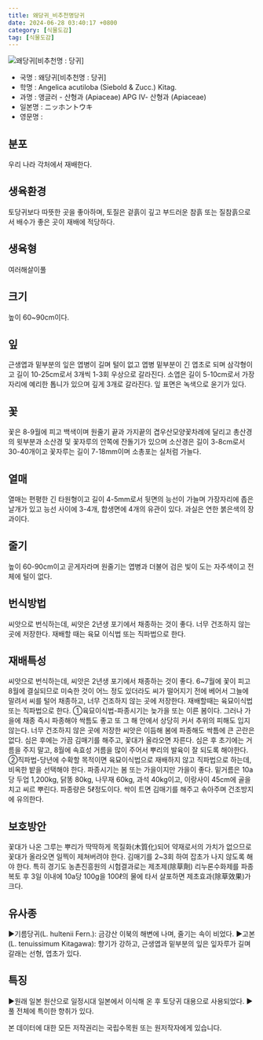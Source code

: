```yaml
---
title: 왜당귀_비추천명당귀
date: 2024-06-28 03:40:17 +0800
category: [식물도감]
tag: [식물도감]
---
```




![왜당귀[비추천명 : 당귀]](/fileUpload/plants/basic/Umbelliferae/Angelica/7310/1_th2.JPG)
- 국명 : 왜당귀[비추천명 : 당귀]
- 학명 : Angelica acutiloba (Siebold & Zucc.) Kitag.
- 과명 : 앵글러 - 산형과 (Apiaceae) APG Ⅳ- 산형과 (Apiaceae)
- 일본명 : ニッホントウキ
- 영문명 : 


## 분포
우리 나라 각처에서 재배한다.
## 생육환경
토당귀보다 따뜻한 곳을 좋아하며, 토질은 겉흙이 깊고 부드러운 참흙 또는 질참흙으로서 배수가 좋은 곳이 재배에 적당하다.
## 생육형
여러해살이풀 
## 크기
높이 60~90cm이다.
## 잎
근생엽과 밑부분의 잎은 엽병이 길며 털이 없고 엽병 밑부분이 긴 엽초로 되며 삼각형이고 길이 10-25cm로서 3개씩 1-3회 우상으로 갈라진다. 소엽은 길이 5-10cm로서 가장자리에 예리한 톱니가 있으며 깊게 3개로 갈라진다. 잎 표면은 녹색으로 윤기가 있다.
## 꽃
꽃은 8-9월에 피고 백색이며 원줄기 끝과 가지끝의 겹우산모양꽃차례에 달리고 총산경의 윗부분과 소산경 및 꽃자루의 안쪽에 잔돌기가 있으며 소산경은 길이 3-8cm로서 30-40개이고 꽃자루는 길이 7-18mm이며 소총포는 실처럼 가늘다.
## 열매
열매는 편평한 긴 타원형이고 길이 4-5mm로서 뒷면의 능선이 가늘며 가장자리에 좁은 날개가 있고 능선 사이에 3-4개, 합생면에 4개의 유관이 있다. 과실은 연한 붉은색의 장과이다.
## 줄기
높이 60-90cm이고 곧게자라며 원줄기는 엽병과 더불어 검은 빛이 도는 자주색이고 전체에 털이 없다.
## 번식방법
씨앗으로 번식하는데, 씨앗은 2년생 포기에서 채종하는 것이 좋다. 너무 건조하지 않는 곳에 저장한다. 재배할 때는 육묘 이식법 또는 직파법으로 한다.
## 재배특성
씨앗으로 번식하는데, 씨앗은 2년생 포기에서 채종하는 것이 좋다. 6~7월에 꽃이 피고 8월에 결실되므로 미숙한 것이 어느 정도 있더라도 씨가 떨어지기 전에 베어서 그늘에 말려서 씨를 털어 채종하고, 너무 건조하지 않는 곳에 저장한다. 재배할때는 육묘이식법 또는 직파법으로 한다.①육묘이식법-파종시기는 늦가을 또는 이른 봄이다. 그러나 가을에 채종 즉시 파종해야 싹틈도 좋고 또 그 해 안에서 상당히 커서 추위의 피해도 입지 않는다. 너무 건조하지 않은 곳에 저장한 씨앗은 이듬해 봄에 파종해도 싹틈에 큰 곤란은 없다. 심은 후에는 가끔 김매기를 해주고, 꽃대가 올라오면 자른다. 심은 후 초기에는 거름을 주지 말고, 8월에 속효성 거름을 많이 주어서 뿌리의 발육이 잘 되도록 해야한다.②직파법-당년에 수확할 목적이면 육묘이식법으로 재배하지 않고 직파법으로 하는데, 비옥한 밭을 선택해야 한다. 파종시기는 봄 또는 가을이지만 가을이 좋다. 밑거름은 10a당 두업 1,200kg, 닭똥 80kg, 나무재 60kg, 과석 40kg이고, 이랑사이 45cm에 골을 치고 씨르 뿌린다. 파종량은 5ℓ정도이다. 싹이 트면 김매기를 해주고 솎아주며 건조방지에 유의한다.
## 보호방안
꽃대가 나온 그루는 뿌리가 딱딱하게 목질화(木質化)되어 약재로서의 가치가 없으므로 꽃대가 올라오면 일찍이 제쳐버려야 한다.  김매기를 2~3회 하여 잡초가 나지 않도록 해야 한다. 특히 경기도 농촌진흥원의 시험결과로는 제초제(除草劑) 리누론수화제를 파종 복토 후 3일 이내에 10a당 100g을 100ℓ의 물에 타서 살포하면 제초효과(除草效果)가 크다.
## 유사종
▶기름당귀(L. hultenii Fern.): 금강산 이북의 해변에 나며, 줄기는 속이 비었다.▶고본(L. tenuissimum Kitagawa): 향기가 강하고, 근생엽과 밑부분의 잎은 잎자루가 길며 갈래는 선형, 엽초가 있다.
## 특징
▶원래 일본 원산으로 일정시대 일본에서 이식해 온 후 토당귀 대용으로 사용되었다.▶풀 전체에 특이한 향취가 있다.






본 데이터에 대한 모든 저작권리는 국립수목원 또는 원저작자에게 있습니다.
